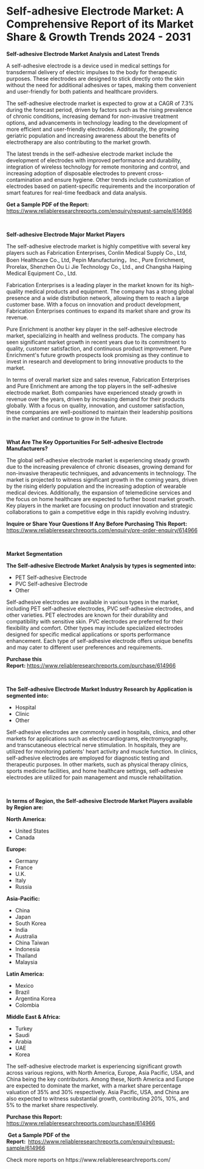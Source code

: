 <p><h1>Self-adhesive Electrode Market: A Comprehensive Report of its Market Share & Growth Trends 2024 - 2031</h1></p><p><strong>Self-adhesive Electrode Market Analysis and Latest Trends</strong></p>
<p><p>A self-adhesive electrode is a device used in medical settings for transdermal delivery of electric impulses to the body for therapeutic purposes. These electrodes are designed to stick directly onto the skin without the need for additional adhesives or tapes, making them convenient and user-friendly for both patients and healthcare providers.</p><p>The self-adhesive electrode market is expected to grow at a CAGR of 7.3% during the forecast period, driven by factors such as the rising prevalence of chronic conditions, increasing demand for non-invasive treatment options, and advancements in technology leading to the development of more efficient and user-friendly electrodes. Additionally, the growing geriatric population and increasing awareness about the benefits of electrotherapy are also contributing to the market growth.</p><p>The latest trends in the self-adhesive electrode market include the development of electrodes with improved performance and durability, integration of wireless technology for remote monitoring and control, and increasing adoption of disposable electrodes to prevent cross-contamination and ensure hygiene. Other trends include customization of electrodes based on patient-specific requirements and the incorporation of smart features for real-time feedback and data analysis.</p></p>
<p><strong>Get a Sample PDF of the Report:&nbsp;</strong> <a href="https://www.reliableresearchreports.com/enquiry/request-sample/614966">https://www.reliableresearchreports.com/enquiry/request-sample/614966</a></p>
<p>&nbsp;</p>
<p><strong>Self-adhesive Electrode Major Market Players</strong></p>
<p><p>The self-adhesive electrode market is highly competitive with several key players such as Fabrication Enterprises, Conlin Medical Supply Co., Ltd, Boen Healthcare Co., Ltd, Pepin Manufacturing，Inc., Pure Enrichment, Prorelax, Shenzhen Ou Li Jie Technology Co., Ltd., and Changsha Haiping Medical Equipment Co., Ltd.</p><p>Fabrication Enterprises is a leading player in the market known for its high-quality medical products and equipment. The company has a strong global presence and a wide distribution network, allowing them to reach a large customer base. With a focus on innovation and product development, Fabrication Enterprises continues to expand its market share and grow its revenue.</p><p>Pure Enrichment is another key player in the self-adhesive electrode market, specializing in health and wellness products. The company has seen significant market growth in recent years due to its commitment to quality, customer satisfaction, and continuous product improvement. Pure Enrichment's future growth prospects look promising as they continue to invest in research and development to bring innovative products to the market.</p><p>In terms of overall market size and sales revenue, Fabrication Enterprises and Pure Enrichment are among the top players in the self-adhesive electrode market. Both companies have experienced steady growth in revenue over the years, driven by increasing demand for their products globally. With a focus on quality, innovation, and customer satisfaction, these companies are well-positioned to maintain their leadership positions in the market and continue to grow in the future.</p></p>
<p>&nbsp;</p>
<p><strong>What Are The Key Opportunities For Self-adhesive Electrode Manufacturers?</strong></p>
<p><p>The global self-adhesive electrode market is experiencing steady growth due to the increasing prevalence of chronic diseases, growing demand for non-invasive therapeutic techniques, and advancements in technology. The market is projected to witness significant growth in the coming years, driven by the rising elderly population and the increasing adoption of wearable medical devices. Additionally, the expansion of telemedicine services and the focus on home healthcare are expected to further boost market growth. Key players in the market are focusing on product innovation and strategic collaborations to gain a competitive edge in this rapidly evolving industry.</p></p>
<p><strong>Inquire or Share Your Questions If Any Before Purchasing This Report:</strong> <a href="https://www.reliableresearchreports.com/enquiry/pre-order-enquiry/614966">https://www.reliableresearchreports.com/enquiry/pre-order-enquiry/614966</a></p>
<p>&nbsp;</p>
<p><strong>Market Segmentation</strong></p>
<p><strong>The Self-adhesive Electrode Market Analysis by types is segmented into:</strong></p>
<p><ul><li>PET Self-adhesive Electrode</li><li>PVC Self-adhesive Electrode</li><li>Other</li></ul></p>
<p><p>Self-adhesive electrodes are available in various types in the market, including PET self-adhesive electrodes, PVC self-adhesive electrodes, and other varieties. PET electrodes are known for their durability and compatibility with sensitive skin. PVC electrodes are preferred for their flexibility and comfort. Other types may include specialized electrodes designed for specific medical applications or sports performance enhancement. Each type of self-adhesive electrode offers unique benefits and may cater to different user preferences and requirements.</p></p>
<p><strong>Purchase this Report:&nbsp;</strong><a href="https://www.reliableresearchreports.com/purchase/614966">https://www.reliableresearchreports.com/purchase/614966</a></p>
<p>&nbsp;</p>
<p><strong>The Self-adhesive Electrode Market Industry Research by Application is segmented into:</strong></p>
<p><ul><li>Hospital</li><li>Clinic</li><li>Other</li></ul></p>
<p><p>Self-adhesive electrodes are commonly used in hospitals, clinics, and other markets for applications such as electrocardiograms, electromyography, and transcutaneous electrical nerve stimulation. In hospitals, they are utilized for monitoring patients' heart activity and muscle function. In clinics, self-adhesive electrodes are employed for diagnostic testing and therapeutic purposes. In other markets, such as physical therapy clinics, sports medicine facilities, and home healthcare settings, self-adhesive electrodes are utilized for pain management and muscle rehabilitation.</p></p>
<p>&nbsp;</p>
<p><strong>In terms of Region, the Self-adhesive Electrode Market Players available by Region are:</strong></p>
<p>
    <p> <strong> North America: </strong>
        <ul>
            <li>United States</li>
            <li>Canada</li>
        </ul>
        </p> 
    <p> <strong> Europe: </strong>
        <ul>
            <li>Germany</li>
            <li>France</li>
            <li>U.K.</li>
            <li>Italy</li>
            <li>Russia</li>
        </ul>
        </p> 
    <p> <strong> Asia-Pacific: </strong>
        <ul>
            <li>China</li>
            <li>Japan</li>
            <li>South Korea</li>
            <li>India</li>
            <li>Australia</li>
            <li>China Taiwan</li>
            <li>Indonesia</li>
            <li>Thailand</li>
            <li>Malaysia</li>
        </ul>
        </p> 
    <p> <strong> Latin America: </strong>
        <ul>
            <li>Mexico</li>
            <li>Brazil</li>
            <li>Argentina Korea</li>
            <li>Colombia</li>
        </ul>
        </p> 
    <p> <strong> Middle East & Africa: </strong>
        <ul>
            <li>Turkey</li>
            <li>Saudi</li>
            <li>Arabia</li>
            <li>UAE</li>
            <li>Korea</li>
        </ul>
    </p>
    </p>
<p><p>The self-adhesive electrode market is experiencing significant growth across various regions, with North America, Europe, Asia Pacific, USA, and China being the key contributors. Among these, North America and Europe are expected to dominate the market, with a market share percentage valuation of 35% and 30% respectively. Asia Pacific, USA, and China are also expected to witness substantial growth, contributing 20%, 10%, and 5% to the market share respectively.</p></p>
<p><strong>Purchase this Report: </strong><a href="https://www.reliableresearchreports.com/purchase/614966">https://www.reliableresearchreports.com/purchase/614966</a></p>
<p>&nbsp;<strong>Get a Sample PDF of the Report:&nbsp;&nbsp;</strong><a href="https://www.reliableresearchreports.com/enquiry/request-sample/614966">https://www.reliableresearchreports.com/enquiry/request-sample/614966</a></p>
<p><strong></strong></p>
<p>Check more reports on https://www.reliableresearchreports.com/</p>